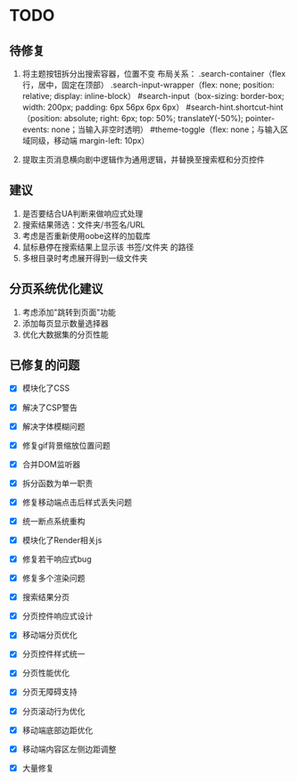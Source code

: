 # TODO

## 待修复
1. 将主题按钮拆分出搜索容器，位置不变
    布局关系：
    .search-container（flex 行，居中，固定在顶部）
    .search-input-wrapper（flex: none; position: relative; display: inline-block）
    #search-input（box-sizing: border-box; width: 200px; padding: 6px 56px 6px 6px）
    #search-hint.shortcut-hint（position: absolute; right: 6px; top: 50%; translateY(-50%); pointer-events: none；当输入非空时透明）
    #theme-toggle（flex: none；与输入区域同级，移动端 margin-left: 10px）

2. 提取主页消息横向剧中逻辑作为通用逻辑，并替换至搜索框和分页控件

## 建议
1. 是否要结合UA判断来做响应式处理
2. 搜索结果筛选：文件夹/书签名/URL
3. 考虑是否重新使用oobe这样的加载库
4. 鼠标悬停在搜索结果上显示该 书签/文件夹 的路径
5. 多根目录时考虑展开得到一级文件夹

## 分页系统优化建议
1. 考虑添加"跳转到页面"功能
2. 添加每页显示数量选择器
3. 优化大数据集的分页性能


## 已修复的问题

- [x] 模块化了CSS

- [x] 解决了CSP警告

- [x] 解决字体模糊问题

- [x] 修复gif背景缩放位置问题

- [x] 合并DOM监听器

- [x] 拆分函数为单一职责

- [x] 修复移动端点击后样式丢失问题

- [x] 统一断点系统重构

- [x] 模块化了Render相关js

- [x] 修复若干响应式bug

- [x] 修复多个渲染问题

- [x] 搜索结果分页

- [x] 分页控件响应式设计

- [x] 移动端分页优化

- [x] 分页控件样式统一

- [x] 分页性能优化

- [x] 分页无障碍支持

- [x] 分页滚动行为优化

- [x] 移动端底部边距优化

- [x] 移动端内容区左侧边距调整

- [x] 大量修复
